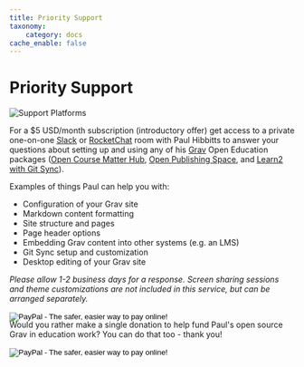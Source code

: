 ```yaml
---
title: Priority Support
taxonomy:
    category: docs
cache_enable: false
---
```


# Priority Support

![Support Platforms](support-platforms.png)

For a $5 USD/month subscription (introductory offer) get access to a private one-on-one [Slack](https://slack.com/) or [RocketChat](https://rocket.chat/) room with Paul Hibbitts to answer your questions about setting up and using any of his [Grav](https://getgrav.org/) Open Education packages ([Open Course Matter Hub](http://demo.hibbittsdesign.org/grav-open-matter-course-hub), [Open Publishing Space](https://demo.hibbittsdesign.org/grav-open-publishing-quark/), and [Learn2 with Git Sync](https://demo.hibbittsdesign.org/grav-learn2-git-sync/)).

Examples of things Paul can help you with:  
* Configuration of your Grav site
* Markdown content formatting
* Site structure and pages
* Page header options
* Embedding Grav content into other systems (e.g. an LMS)
* Git Sync setup and customization
* Desktop editing of your Grav site

_Please allow 1-2 business days for a response. Screen sharing sessions and theme customizations are not included in this service, but can be arranged separately._

<form action="https://www.paypal.com/cgi-bin/webscr" method="post" target="_top">
<input type="hidden" name="cmd" value="_s-xclick">
<input type="hidden" name="hosted_button_id" value="QGMGRHLY8QDYY">
<input type="image" src="https://www.paypalobjects.com/en_US/i/btn/btn_subscribe_LG.gif" border="0" name="submit" alt="PayPal - The safer, easier way to pay online!">
<img alt="" border="0" src="https://www.paypalobjects.com/en_US/i/scr/pixel.gif" width="1" height="1">
</form>

<div style="margin-bottom: -1.25em;"></div>

Would you rather make a single donation to help fund Paul's open source Grav in education work? You can do that too - thank you!

<form action="https://www.paypal.com/cgi-bin/webscr" method="post" target="_top">
<input type="hidden" name="cmd" value="_s-xclick">
<input type="hidden" name="hosted_button_id" value="5RZ784EKKSZPN">
<input type="image" src="https://www.paypalobjects.com/en_US/i/btn/btn_donate_LG.gif" border="0" name="submit" alt="PayPal - The safer, easier way to pay online!">
<img alt="" border="0" src="https://www.paypalobjects.com/en_US/i/scr/pixel.gif" width="1" height="1">
</form>
